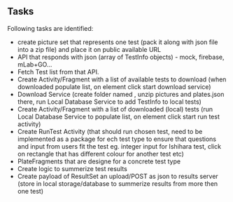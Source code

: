 ## Tasks ##
Following tasks are identified:

* create picture set that represents one test (pack it along with json file into a zip file) and place it on public available URL
* API that responds with json (array of TestInfo objects) - mock, firebase, mLab+GO...
* Fetch Test list from that API.
* Create Activity/Fragment with a list of available tests to download (when downloaded populate list, on element click start download service)
* Download Service (create folder named <TestID>, unzip pictures and plates.json there, run Local Database Service to add TestInfo to local tests)
* Create Activity/Fragment with a list of downloaded (local) tests (run Local Database Service to populate list, on element click start run test activity)
* Create RunTest Activity (that should run chosen test, need to be implemented as a package for ech test type to ensure that questions and input from users fit the test eg. integer input for Ishihara test, click on rectangle that has different colour for another test etc)
* PlateFragments that are designe for a concrete test type
* Create logic to summerize test results
* Create payload of ResultSet an upload/POST as json to results server (store in local storage/database to summerize results from more then one test)
